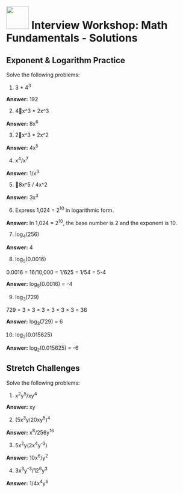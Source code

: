 # <img src="https://cloud.githubusercontent.com/assets/7833470/10899314/63829980-8188-11e5-8cdd-4ded5bcb6e36.png" height="60"> Interview Workshop: Math Fundamentals - Solutions

## Exponent & Logarithm Practice

Solve the following problems:

1. 3 * 4<sup>3</sup>

  **Answer:** 192

2. 4x^3 * 2x^3

  **Answer:** 8x<sup>6</sup>

3. 2x^3 * 2x^2

  **Answer:** 4x<sup>5</sup>

4. x<sup>4</sup>/x<sup>7</sup>

  **Answer:** 1/x<sup>3</sup>

5. 8x^5 / 4x^2

  **Answer:** 3x<sup>3</sup>

6. Express 1,024 = 2<sup>10</sup> in logarithmic form.

  **Answer:** In 1,024 = 2<sup>10</sup>, the base number is 2 and the exponent is 10.

7. log<sub>4</sub>(256)

  **Answer:** 4

8. log<sub>5</sub>(0.0016)

  0.0016 = 16/10,000 = 1/625 = 1/54 = 5-4

  **Answer:** log<sub>5</sub>(0.0016) = -4

9. log<sub>3</sub>(729)

  729 = 3 × 3 × 3 × 3 × 3 × 3 = 36

  **Answer:** log<sub>3</sub>(729) = 6

10. log<sub>2</sub>(0.015625)

  **Answer:** log<sub>2</sub>(0.015625) = -6

## Stretch Challenges

Solve the following problems:

1. x<sup>2</sup>y<sup>5</sup>/xy<sup>4</sup>

  **Answer:** xy

2. (5x<sup>3</sup>y/20xy<sup>5</sup>)<sup>4</sup>

  **Answer:** x<sup>8</sup>/256y<sup>16</sup>

3. 5x<sup>2</sup>y(2x<sup>4</sup>y<sup>-3</sup>)

  **Answer:** 10x<sup>6</sup>/y<sup>2</sup>

4. 3x<sup>3</sup>y<sup>-3</sup>/12<sup>6</sup>y<sup>3</sup>

  **Answer:** 1/4x<sup>4</sup>y<sup>6</sup>
